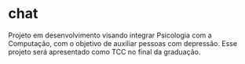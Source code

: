 # chat
Projeto em desenvolvimento visando integrar Psicologia com a Computação, com o objetivo de auxiliar pessoas com depressão.
Esse projeto será apresentado como TCC no final da graduação. 

